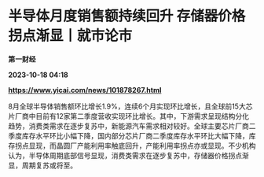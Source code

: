 # 半导体月度销售额持续回升 存储器价格拐点渐显丨就市论市
**第一财经**

**2023-10-18 04:18**

**https://www.yicai.com/news/101878267.html**

8月全球半导体销售额环比增长1.9%，连续6个月实现环比增长，且全球前15大芯片厂商中目前有12家第二季度营收实现环比增长。其中，下游需求呈现结构分化趋势，消费类需求在逐步复苏中，新能源汽车需求相对较好。全球主要芯片厂商二季度库存水平环比小幅下降，国内部分芯片厂商二季度库存水平环比大幅下降，库存拐点显现，而晶圆厂产能利用率触底回升，产能利用率拐点亦或显现。不少机构认为，半导体周期底部信号显现，消费类需求在逐步复苏中，存储器价格拐点渐显，周期复苏或将至。